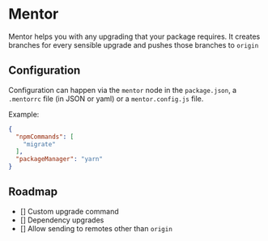 # Mentor

Mentor helps you with any upgrading that your package requires. It creates branches for every sensible upgrade and pushes those branches to `origin`

## Configuration

Configuration can happen via the `mentor` node in the `package.json`, a `.mentorrc` file (in JSON or yaml) or a `mentor.config.js` file.

Example:

```json
{
  "npmCommands": [
    "migrate"
  ],
  "packageManager": "yarn"
}
```

## Roadmap

- [] Custom upgrade command
- [] Dependency upgrades
- [] Allow sending to remotes other than `origin`
